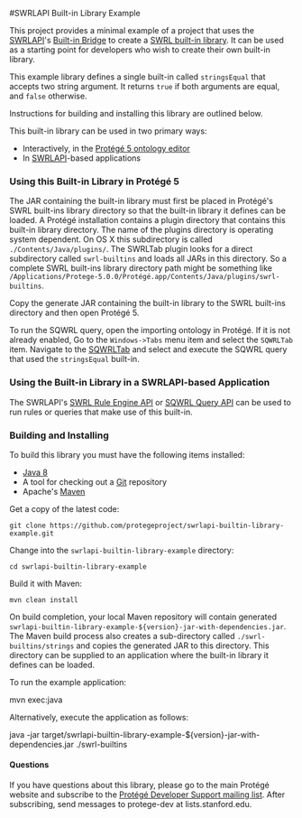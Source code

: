 #SWRLAPI Built-in Library Example

This project provides a minimal example of a project that uses the [SWRLAPI](https://github.com/protegeproject/swrlapi/wiki)'s 
[Built-in Bridge](https://github.com/protegeproject/swrlapi/wiki/SWRLBuiltInBridge)
to create a [SWRL built-in library](https://github.com/protegeproject/swrlapi/wiki/SWRLBuiltInFAQ). 
It can be used as a starting point for developers who wish to create their own built-in library.

This example library defines a single built-in called ```stringsEqual``` that accepts two string argument. 
It returns ```true``` if both arguments are equal, and ```false``` otherwise. 

Instructions for building and installing this library are outlined below.

This built-in library can be used in two primary ways:

* Interactively, in the [Protégé 5 ontology editor](http://protege.stanford.edu/)
* In [SWRLAPI](https://github.com/protegeproject/swrlapi/wiki)-based applications

### Using this Built-in Library in Protégé 5

The JAR containing the built-in library must first be placed in Protégé's SWRL built-ins library directory so
that the built-in library it defines can be loaded.
A Protégé installation contains a plugin directory that contains this built-in library directory.
The name of the plugins directory is operating system dependent.
On OS X this subdirectory is called ```./Contents/Java/plugins/```.
The SWRLTab plugin looks for a direct subdirectory called ```swrl-builtins``` and loads all JARs in this directory.
So a complete SWRL built-ins library directory path might be something like 
```/Applications/Protege-5.0.0/Protégé.app/Contents/Java/plugins/swrl-builtins```.

Copy the generate JAR containing the built-in library to the SWRL built-ins directory and then open Protégé 5.

To run the SQWRL query, open the importing ontology in Protégé.
If it is not already enabled, Go to the ```Windows->Tabs``` menu item and select the ```SQWRLTab``` item.
Navigate to the [SQWRLTab](https://github.com/protegeproject/swrlapi/wiki/SQWRLQueryTab) and select
and execute the SQWRL query that used the ```stringsEqual``` built-in.

### Using the Built-in Library in a SWRLAPI-based Application

The SWRLAPI's [SWRL Rule Engine API](https://github.com/protegeproject/swrlapi/wiki#SWRL_Rule_Engine_API) 
or [SQWRL Query API](https://github.com/protegeproject/swrlapi/wiki#SQWRL_Query_API)
can be used to run rules or queries that make use of this built-in.

### Building and Installing

To build this library you must have the following items installed:

+ [Java 8](http://www.oracle.com/technetwork/java/javase/downloads/index.html)
+ A tool for checking out a [Git](http://git-scm.com/) repository
+ Apache's [Maven](http://maven.apache.org/index.html)

Get a copy of the latest code:

    git clone https://github.com/protegeproject/swrlapi-builtin-library-example.git 

Change into the ```swrlapi-builtin-library-example``` directory:

    cd swrlapi-builtin-library-example

Build it with Maven:

    mvn clean install

On build completion, your local Maven repository will contain generated ```swrlapi-builtin-library-example-${version}-jar-with-dependencies.jar```.
The Maven build process also creates a sub-directory called ```./swrl-builtins/strings``` and copies the generated
JAR to this directory. This directory can be supplied to an application where the built-in library it defines can be loaded.

To run the example application:

   mvn exec:java

Alternatively, execute the application as follows:

   java -jar target/swrlapi-builtin-library-example-${version}-jar-with-dependencies.jar ./swrl-builtins

#### Questions

If you have questions about this library, please go to the main
Protégé website and subscribe to the [Protégé Developer Support
mailing list](http://protege.stanford.edu/support.php#mailingListSupport).
After subscribing, send messages to protege-dev at lists.stanford.edu.
